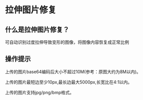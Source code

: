 # 拉伸图片修复

## 什么是拉伸图片修复？

可自动识别过度拉伸导致变形的图像，将图像内容恢复成正常比例

## 操作提示

上传的图片base64编码后大小不超过10M(参考：原图大约为8M以内)。

上传的图片最短边至少10px,最长边最大5000px,长宽比在4:1以内。

上传的图片支持jpg/png/bmp格式。